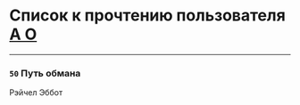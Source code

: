 # Список к прочтению пользователя [А О](http://my.mail.ru/mail/oaabook/)
---

### `50` Путь обмана
Рэйчел Эббот

